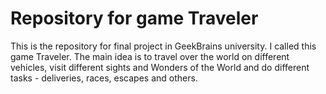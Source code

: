 # Repository for game Traveler
This is the repository for final project in GeekBrains university.
I called this game Traveler. The main idea is to travel over the world on different vehicles, visit different sights and Wonders of the World and do different tasks - deliveries, races, escapes and others.